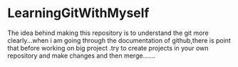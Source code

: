 # LearningGitWithMyself
The idea behind making this repository is to understand the git more clearly...when i am going through the documentation of github,there is point  that before working on big project .try to create projects in your own repository and make changes and then merge.......

